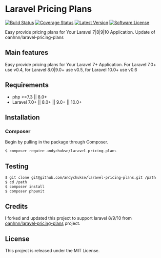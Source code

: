 # Laravel Pricing Plans

[![Build Status](https://travis-ci.org/oanhnn/laravel-pricing-plans.svg?branch=master)](https://travis-ci.org/oanhnn/laravel-pricing-plans)
[![Coverage Status](https://coveralls.io/repos/github/oanhnn/laravel-pricing-plans/badge.svg?branch=master)](https://coveralls.io/github/oanhnn/laravel-pricing-plans?branch=master)
[![Latest Version](https://img.shields.io/github/v/release/andychukse/laravel-pricing-plans)](https://github.com/andychukse/laravel-pricing-plans/releases)
[![Software License](https://img.shields.io/badge/license-MIT-brightgreen.svg?style=flat-square)](LICENSE)

Easy provide pricing plans for Your Laravel 7|8|9|10 Application. Update of oanhnn/laravel-pricing-plans


## Main features

Easy provide pricing plans for Your Laravel 7+ Application.
For Laravel 7.0+ use v0.4, for Laravel 8.0|9.0+ use v0.5, for Laravel 10.0+ use v0.6


## Requirements

* php >=7.3 || 8.0+
* Laravel 7.0+ || 8.0+ || 9.0+ || 10.0+

## Installation

### Composer

Begin by pulling in the package through Composer.

```bash
$ composer require andychukse/laravel-pricing-plans
```


## Testing

```bash
$ git clone git@github.com/andychukse/laravel-pricing-plans.git /path
$ cd /path
$ composer install
$ composer phpunit
```


## Credits

I forked and updated this project to support laravel 8/9/10 from [oanhnn/laravel-pricing-plans](https://github.com/oanhnn/laravel-pricing-plans) project.


## License

This project is released under the MIT License.   
